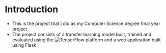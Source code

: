 # Introduction
- This is the project that I did as my Computer Science degree final year project
- The project consists of a transfer learning model built, trained and evaluated using the ![TensorFlow](https://www.ternsorflow.org) platform and a web application built using Flask 
